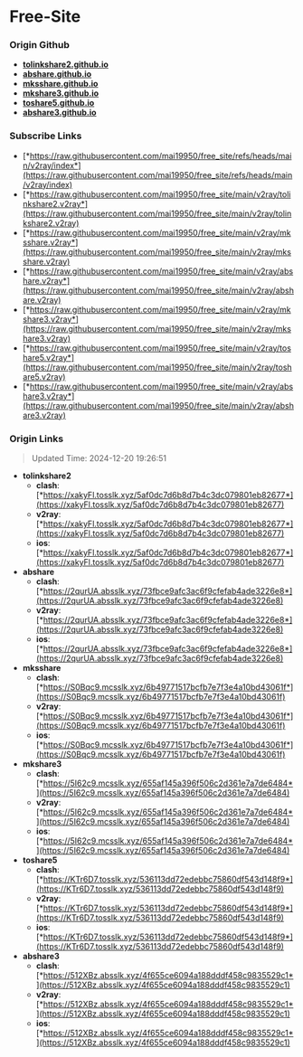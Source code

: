 # Free-Site

### Origin Github

- [**tolinkshare2.github.io**](https://github.com/tolinkshare2/tolinkshare2.github.io)
- [**abshare.github.io**](https://github.com/abshare/abshare.github.io)
- [**mksshare.github.io**](https://github.com/mksshare/mksshare.github.io)
- [**mkshare3.github.io**](https://github.com/mkshare3/mkshare3.github.io)
- [**toshare5.github.io**](https://github.com/toshare5/toshare5.github.io)
- [**abshare3.github.io**](https://github.com/abshare3/abshare3.github.io)

### Subscribe Links

- [*https://raw.githubusercontent.com/mai19950/free_site/refs/heads/main/v2ray/index*](https://raw.githubusercontent.com/mai19950/free_site/refs/heads/main/v2ray/index)
- [*https://raw.githubusercontent.com/mai19950/free_site/main/v2ray/tolinkshare2.v2ray*](https://raw.githubusercontent.com/mai19950/free_site/main/v2ray/tolinkshare2.v2ray)
- [*https://raw.githubusercontent.com/mai19950/free_site/main/v2ray/mksshare.v2ray*](https://raw.githubusercontent.com/mai19950/free_site/main/v2ray/mksshare.v2ray)
- [*https://raw.githubusercontent.com/mai19950/free_site/main/v2ray/abshare.v2ray*](https://raw.githubusercontent.com/mai19950/free_site/main/v2ray/abshare.v2ray)
- [*https://raw.githubusercontent.com/mai19950/free_site/main/v2ray/mkshare3.v2ray*](https://raw.githubusercontent.com/mai19950/free_site/main/v2ray/mkshare3.v2ray)
- [*https://raw.githubusercontent.com/mai19950/free_site/main/v2ray/toshare5.v2ray*](https://raw.githubusercontent.com/mai19950/free_site/main/v2ray/toshare5.v2ray)
- [*https://raw.githubusercontent.com/mai19950/free_site/main/v2ray/abshare3.v2ray*](https://raw.githubusercontent.com/mai19950/free_site/main/v2ray/abshare3.v2ray)

### Origin Links

> Updated Time: 2024-12-20 19:26:51

- **tolinkshare2**
  - **clash**: [*https://xakyFl.tosslk.xyz/5af0dc7d6b8d7b4c3dc079801eb82677*](https://xakyFl.tosslk.xyz/5af0dc7d6b8d7b4c3dc079801eb82677)
  - **v2ray**: [*https://xakyFl.tosslk.xyz/5af0dc7d6b8d7b4c3dc079801eb82677*](https://xakyFl.tosslk.xyz/5af0dc7d6b8d7b4c3dc079801eb82677)
  - **ios**: [*https://xakyFl.tosslk.xyz/5af0dc7d6b8d7b4c3dc079801eb82677*](https://xakyFl.tosslk.xyz/5af0dc7d6b8d7b4c3dc079801eb82677)
- **abshare**
  - **clash**: [*https://2qurUA.absslk.xyz/73fbce9afc3ac6f9cfefab4ade3226e8*](https://2qurUA.absslk.xyz/73fbce9afc3ac6f9cfefab4ade3226e8)
  - **v2ray**: [*https://2qurUA.absslk.xyz/73fbce9afc3ac6f9cfefab4ade3226e8*](https://2qurUA.absslk.xyz/73fbce9afc3ac6f9cfefab4ade3226e8)
  - **ios**: [*https://2qurUA.absslk.xyz/73fbce9afc3ac6f9cfefab4ade3226e8*](https://2qurUA.absslk.xyz/73fbce9afc3ac6f9cfefab4ade3226e8)
- **mksshare**
  - **clash**: [*https://S0Bqc9.mcsslk.xyz/6b49771517bcfb7e7f3e4a10bd43061f*](https://S0Bqc9.mcsslk.xyz/6b49771517bcfb7e7f3e4a10bd43061f)
  - **v2ray**: [*https://S0Bqc9.mcsslk.xyz/6b49771517bcfb7e7f3e4a10bd43061f*](https://S0Bqc9.mcsslk.xyz/6b49771517bcfb7e7f3e4a10bd43061f)
  - **ios**: [*https://S0Bqc9.mcsslk.xyz/6b49771517bcfb7e7f3e4a10bd43061f*](https://S0Bqc9.mcsslk.xyz/6b49771517bcfb7e7f3e4a10bd43061f)
- **mkshare3**
  - **clash**: [*https://5I62c9.mcsslk.xyz/655af145a396f506c2d361e7a7de6484*](https://5I62c9.mcsslk.xyz/655af145a396f506c2d361e7a7de6484)
  - **v2ray**: [*https://5I62c9.mcsslk.xyz/655af145a396f506c2d361e7a7de6484*](https://5I62c9.mcsslk.xyz/655af145a396f506c2d361e7a7de6484)
  - **ios**: [*https://5I62c9.mcsslk.xyz/655af145a396f506c2d361e7a7de6484*](https://5I62c9.mcsslk.xyz/655af145a396f506c2d361e7a7de6484)
- **toshare5**
  - **clash**: [*https://KTr6D7.tosslk.xyz/536113dd72edebbc75860df543d148f9*](https://KTr6D7.tosslk.xyz/536113dd72edebbc75860df543d148f9)
  - **v2ray**: [*https://KTr6D7.tosslk.xyz/536113dd72edebbc75860df543d148f9*](https://KTr6D7.tosslk.xyz/536113dd72edebbc75860df543d148f9)
  - **ios**: [*https://KTr6D7.tosslk.xyz/536113dd72edebbc75860df543d148f9*](https://KTr6D7.tosslk.xyz/536113dd72edebbc75860df543d148f9)
- **abshare3**
  - **clash**: [*https://512XBz.absslk.xyz/4f655ce6094a188dddf458c9835529c1*](https://512XBz.absslk.xyz/4f655ce6094a188dddf458c9835529c1)
  - **v2ray**: [*https://512XBz.absslk.xyz/4f655ce6094a188dddf458c9835529c1*](https://512XBz.absslk.xyz/4f655ce6094a188dddf458c9835529c1)
  - **ios**: [*https://512XBz.absslk.xyz/4f655ce6094a188dddf458c9835529c1*](https://512XBz.absslk.xyz/4f655ce6094a188dddf458c9835529c1)
